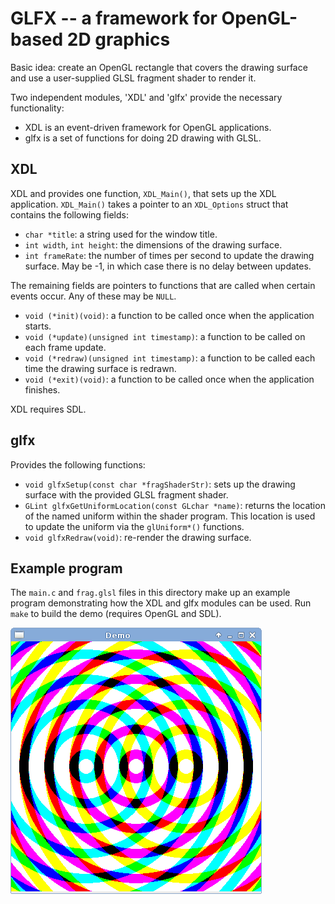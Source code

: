 GLFX -- a framework for OpenGL-based 2D graphics
================================================

Basic idea: create an OpenGL rectangle that covers the drawing surface and 
use a user-supplied GLSL fragment shader to render it.

Two independent modules, 'XDL' and 'glfx' provide the necessary functionality:

- XDL is an event-driven framework for OpenGL applications.
- glfx is a set of functions for doing 2D drawing with GLSL.


XDL
---

XDL and provides one function, `XDL_Main()`, that sets up the XDL application.
`XDL_Main()` takes a pointer to an `XDL_Options` struct that contains the 
following fields:

- `char *title`: a string used for the window title.
- `int width`, `int height`: the dimensions of the drawing surface.
- `int frameRate`: the number of times per second to update the drawing
  surface.  May be -1, in which case there is no delay between updates.

The remaining fields are pointers to functions that are called when certain 
events occur.  Any of these may be `NULL`.

- `void (*init)(void)`: a function to be called once when the application 
  starts.
- `void (*update)(unsigned int timestamp)`: a function to be called on each 
  frame update.
- `void (*redraw)(unsigned int timestamp)`: a function to be called each time 
  the drawing surface is redrawn.
- `void (*exit)(void)`: a function to be called once when the application 
  finishes.

XDL requires SDL.


glfx
----

Provides the following functions:

- `void glfxSetup(const char *fragShaderStr)`: sets up the drawing surface 
  with the provided GLSL fragment shader.
- `GLint glfxGetUniformLocation(const GLchar *name)`: returns the location of 
  the named uniform within the shader program.  This location is used to 
  update the uniform via the `glUniform*()` functions.
- `void glfxRedraw(void)`: re-render the drawing surface.


Example program
---------------

The `main.c` and `frag.glsl` files in this directory make up an example 
program demonstrating how the XDL and glfx modules can be used.  Run `make` to 
build the demo (requires OpenGL and SDL).

![A screenshot of the GLFX demo.](demo_screenshot.png "Demo screenshot")
